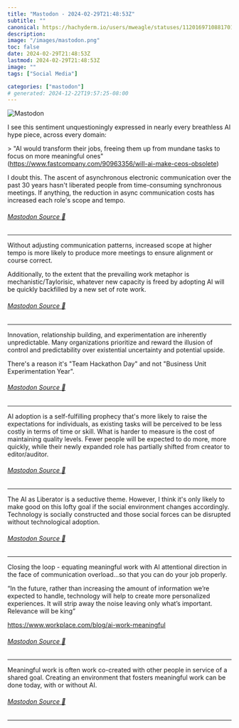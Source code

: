 ```yaml
---
title: "Mastodon - 2024-02-29T21:48:53Z"
subtitle: ""
canonical: https://hachyderm.io/users/mweagle/statuses/112016971088170194
description:
image: "/images/mastodon.png"
toc: false
date: 2024-02-29T21:48:53Z
lastmod: 2024-02-29T21:48:53Z
image: ""
tags: ["Social Media"]

categories: ["mastodon"]
# generated: 2024-12-22T19:57:25-08:00
---
```

![Mastodon](/images/mastodon.png)

<p>I see this sentiment unquestioningly expressed in nearly every breathless AI hype piece, across every domain:</p><p>&gt; &quot;AI would transform their jobs, freeing them up from mundane tasks to focus on more meaningful ones&quot; (<a href="https://www.fastcompany.com/90963356/will-ai-make-ceos-obsolete" target="_blank" rel="nofollow noopener noreferrer" translate="no"><span class="invisible">https://www.</span><span class="ellipsis">fastcompany.com/90963356/will-</span><span class="invisible">ai-make-ceos-obsolete</span></a>)</p><p>I doubt this. The ascent of asynchronous electronic communication over the past 30 years hasn&#39;t liberated people from time-consuming synchronous meetings.  If anything, the reduction in async communication costs has increased each role&#39;s scope and tempo.</p>


###### [Mastodon Source 🐘](https://hachyderm.io/@mweagle/112016971088170194)

___

<p>Without adjusting communication patterns, increased scope at higher tempo is more likely to produce more meetings to ensure alignment or course correct.</p><p>Additionally, to the extent that the prevailing work metaphor is mechanistic/Taylorisic, whatever new capacity is freed by adopting AI will be quickly backfilled by a new set of rote work.</p>


###### [Mastodon Source 🐘](https://hachyderm.io/@mweagle/112016974149387213)

___

<p>Innovation, relationship building, and experimentation are inherently unpredictable. Many organizations prioritize and reward the illusion of control and predictability over existential uncertainty and potential upside.</p><p>There&#39;s a reason it&#39;s &quot;Team Hackathon Day&quot; and not &quot;Business Unit Experimentation Year&quot;.</p>


###### [Mastodon Source 🐘](https://hachyderm.io/@mweagle/112016974979425551)

___

<p>AI adoption is a self-fulfilling prophecy that&#39;s more likely to raise the expectations for individuals, as existing tasks will be perceived to be less costly in terms of time or skill. What is harder to measure is the cost of maintaining quality levels. Fewer people will be expected to do more, more quickly, while their newly expanded role has partially shifted from creator to editor/auditor.</p>


###### [Mastodon Source 🐘](https://hachyderm.io/@mweagle/112016977451560332)

___

<p>The AI as Liberator is a seductive theme. However, I think it&#39;s only likely to make good on this lofty goal if the social environment changes accordingly. Technology is socially constructed and those social forces can be disrupted without technological adoption.</p>


###### [Mastodon Source 🐘](https://hachyderm.io/@mweagle/112016978471214880)

___

<p>Closing the loop - equating meaningful work with AI attentional direction in the face of communication overload…so that you can do your job properly. </p><p>“In the future, rather than increasing the amount of information we’re expected to handle, technology will help to create more personalized experiences. It will strip away the noise leaving only what’s important. Relevance will be king”</p><p><a href="https://www.workplace.com/blog/ai-work-meaningful" target="_blank" rel="nofollow noopener noreferrer" translate="no"><span class="invisible">https://www.</span><span class="ellipsis">workplace.com/blog/ai-work-mea</span><span class="invisible">ningful</span></a></p>


###### [Mastodon Source 🐘](https://hachyderm.io/@mweagle/112018642867350341)

___

<p>Meaningful work is often work co-created with other people in service of a shared goal. Creating an environment that fosters meaningful work can be done today, with or without AI.</p>


###### [Mastodon Source 🐘](https://hachyderm.io/@mweagle/112018671801845639)

___
